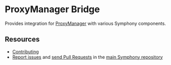 ProxyManager Bridge
===================

Provides integration for [ProxyManager][1] with various Symphony components.

Resources
---------

  * [Contributing](https://symphony.com/doc/current/contributing/index.html)
  * [Report issues](https://github.com/symphony/symphony/issues) and
    [send Pull Requests](https://github.com/symphony/symphony/pulls)
    in the [main Symphony repository](https://github.com/symphony/symphony)

[1]: https://github.com/Ocramius/ProxyManager
